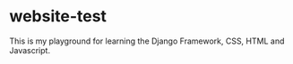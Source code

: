 # website-test
This is my playground for learning the Django Framework, CSS, HTML and Javascript. 

